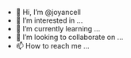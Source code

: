 - 👋 Hi, I’m @joyancell
- 👀 I’m interested in ...
- 🌱 I’m currently learning ...
- 💞️ I’m looking to collaborate on ...
- 📫 How to reach me ...

<!---
joyancell/joyancell is a ✨ special ✨ repository because its `README.md` (this file) appears on your GitHub profile.
You can click the Preview link to take a look at your changes.
--->
